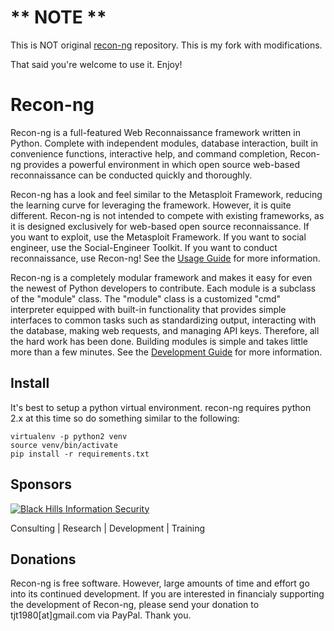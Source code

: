 # ** NOTE **
This is NOT original [recon-ng](https://bitbucket.org/LaNMaSteR53/recon-ng) repository. This is my fork with modifications.

That said you're welcome to use it. Enjoy!

# Recon-ng

Recon-ng is a full-featured Web Reconnaissance framework written in Python. Complete with independent modules, database interaction, built in convenience functions, interactive help, and command completion, Recon-ng provides a powerful environment in which open source web-based reconnaissance can be conducted quickly and thoroughly.

Recon-ng has a look and feel similar to the Metasploit Framework, reducing the learning curve for leveraging the framework. However, it is quite different. Recon-ng is not intended to compete with existing frameworks, as it is designed exclusively for web-based open source reconnaissance. If you want to exploit, use the Metasploit Framework. If you want to social engineer, use the Social-Engineer Toolkit. If you want to conduct reconnaissance, use Recon-ng! See the [Usage Guide](https://bitbucket.org/LaNMaSteR53/recon-ng/wiki/Usage%20Guide) for more information.

Recon-ng is a completely modular framework and makes it easy for even the newest of Python developers to contribute. Each module is a subclass of the "module" class. The "module" class is a customized "cmd" interpreter equipped with built-in functionality that provides simple interfaces to common tasks such as standardizing output, interacting with the database, making web requests, and managing API keys. Therefore, all the hard work has been done. Building modules is simple and takes little more than a few minutes. See the [Development Guide](https://bitbucket.org/LaNMaSteR53/recon-ng/wiki/Development%20Guide) for more information.

## Install
It's best to setup a python virtual environment. recon-ng requires python 2.x at this time so do something similar to the following:

```
virtualenv -p python2 venv
source venv/bin/activate
pip install -r requirements.txt
```

## Sponsors

[![Black Hills Information Security](http://static.wixstatic.com/media/75fce7_d7704144d33847a197598d7731d48770.png_srb_p_287_248_75_22_0.50_1.20_0.00_png_srb)](http://www.blackhillsinfosec.com)

Consulting | Research | Development | Training

## Donations

Recon-ng is free software. However, large amounts of time and effort go into its continued development. If you are interested in financialy supporting the development of Recon-ng, please send your donation to tjt1980[at]gmail.com via PayPal. Thank you.
